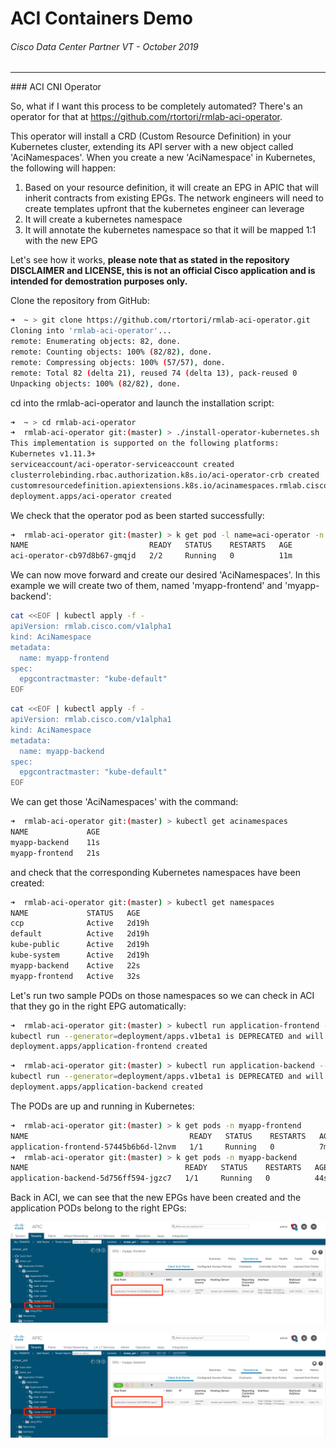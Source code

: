 # ACI Containers Demo
###### Cisco Data Center Partner VT - October 2019
<hr>
### ACI CNI Operator

So, what if I want this process to be completely automated? There's an operator for that at https://github.com/rtortori/rmlab-aci-operator.

This operator will install a CRD (Custom Resource Definition) in your Kubernetes cluster, extending its API server with a new object called 'AciNamespaces'.
When you create a new 'AciNamespace' in Kubernetes, the following will happen:

1. Based on your resource definition, it will create an EPG in APIC that will inherit contracts from existing EPGs. The network engineers will need to create templates upfront that the kubernetes engineer can leverage
2. It will create a kubernetes namespace 
3. It will annotate the kubernetes namespace so that it will be mapped 1:1 with the new EPG

Let's see how it works, <b>please note that as stated in the repository DISCLAIMER and LICENSE, this is not an official Cisco application and is intended for demostration purposes only.</b>

Clone the repository from GitHub:

```bash
➜  ~ > git clone https://github.com/rtortori/rmlab-aci-operator.git
Cloning into 'rmlab-aci-operator'...
remote: Enumerating objects: 82, done.
remote: Counting objects: 100% (82/82), done.
remote: Compressing objects: 100% (57/57), done.
remote: Total 82 (delta 21), reused 74 (delta 13), pack-reused 0
Unpacking objects: 100% (82/82), done.
```

cd into the rmlab-aci-operator and launch the installation script:

```bash
➜  ~ > cd rmlab-aci-operator
➜  rmlab-aci-operator git:(master) > ./install-operator-kubernetes.sh
This implementation is supported on the following platforms:
Kubernetes v1.11.3+
serviceaccount/aci-operator-serviceaccount created
clusterrolebinding.rbac.authorization.k8s.io/aci-operator-crb created
customresourcedefinition.apiextensions.k8s.io/acinamespaces.rmlab.cisco.com created
deployment.apps/aci-operator created
```

We check that the operator pod as been started successfully:

```bash
➜  rmlab-aci-operator git:(master) > k get pod -l name=aci-operator -n kube-system
NAME                           READY   STATUS    RESTARTS   AGE
aci-operator-cb97d8b67-gmqjd   2/2     Running   0          11m
```

We can now move forward and create our desired 'AciNamespaces'. In this example we will create two of them, named 'myapp-frontend' and 'myapp-backend':

```bash
cat <<EOF | kubectl apply -f -
apiVersion: rmlab.cisco.com/v1alpha1
kind: AciNamespace
metadata:
  name: myapp-frontend
spec:
  epgcontractmaster: "kube-default"
EOF
```

```bash
cat <<EOF | kubectl apply -f -
apiVersion: rmlab.cisco.com/v1alpha1
kind: AciNamespace
metadata:
  name: myapp-backend
spec:
  epgcontractmaster: "kube-default"
EOF
```

We can get those 'AciNamespaces' with the command:

```bash
➜  rmlab-aci-operator git:(master) > kubectl get acinamespaces
NAME             AGE
myapp-backend    11s
myapp-frontend   21s
```

and check that the corresponding Kubernetes namespaces have been created:

```bash
➜  rmlab-aci-operator git:(master) > kubectl get namespaces
NAME             STATUS   AGE
ccp              Active   2d19h
default          Active   2d19h
kube-public      Active   2d19h
kube-system      Active   2d19h
myapp-backend    Active   22s
myapp-frontend   Active   32s
```

Let's run two sample PODs on those namespaces so we can check in ACI that they go in the right EPG automatically:

```bash
➜  rmlab-aci-operator git:(master) > kubectl run application-frontend --image nginx --namespace myapp-frontend
kubectl run --generator=deployment/apps.v1beta1 is DEPRECATED and will be removed in a future version. Use kubectl create instead.
deployment.apps/application-frontend created
```

```bash
➜  rmlab-aci-operator git:(master) > kubectl run application-backend --image nginx --namespace myapp-backend
kubectl run --generator=deployment/apps.v1beta1 is DEPRECATED and will be removed in a future version. Use kubectl create instead.
deployment.apps/application-backend created
```

The PODs are up and running in Kubernetes:

```bash
➜  rmlab-aci-operator git:(master) > k get pods -n myapp-frontend
NAME                                    READY   STATUS    RESTARTS   AGE
application-frontend-57445b6b6d-l2nvm   1/1     Running   0          7m21s
➜  rmlab-aci-operator git:(master) > k get pods -n myapp-backend
NAME                                   READY   STATUS    RESTARTS   AGE
application-backend-5d756ff594-jgzc7   1/1     Running   0          44s
```

Back in ACI, we can see that the new EPGs have been created and the application PODs belong to the right EPGs:

![](https://raw.githubusercontent.com/rtortori/emear-pvt-aci-containers/master/images/aci18.png)

![](https://raw.githubusercontent.com/rtortori/emear-pvt-aci-containers/master/images/aci19.png)